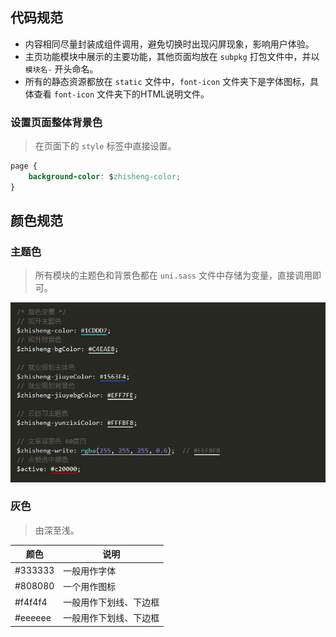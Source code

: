 ## 代码规范

- 内容相同尽量封装成组件调用，避免切换时出现闪屏现象，影响用户体验。
- 主页功能模块中展示的主要功能，其他页面均放在 `subpkg` 打包文件中，并以 `模块名-` 开头命名。
- 所有的静态资源都放在 `static` 文件中，`font-icon` 文件夹下是字体图标，具体查看 `font-icon` 文件夹下的HTML说明文件。



### 设置页面整体背景色

> 在页面下的 `style` 标签中直接设置。

```css
page {
    background-color: $zhisheng-color;
}
```



## 颜色规范

### 主题色

> 所有模块的主题色和背景色都在 `uni.sass` 文件中存储为变量，直接调用即可。

![image-20220111203036169](./assets/image-20220111203036169.png) 



### 灰色

> 由深至浅。

| 颜色    | 说明                   |
| ------- | ---------------------- |
| #333333 | 一般用作字体           |
| #808080 | 一个用作图标           |
| #f4f4f4 | 一般用作下划线、下边框 |
| #eeeeee | 一般用作下划线、下边框 |



